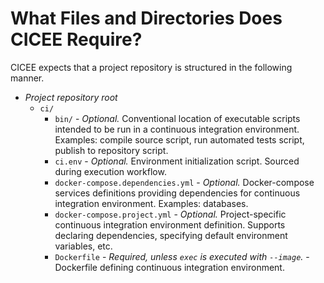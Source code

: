 # What Files and Directories Does CICEE Require?

CICEE expects that a project repository is structured in the following manner.

* _Project repository root_
  * `ci/`
    * `bin/` - _Optional._ Conventional location of executable scripts intended to be run in a continuous integration environment. Examples: compile source script, run automated tests script, publish to repository script.
    * `ci.env` - _Optional._ Environment initialization script. Sourced during execution workflow.
    * `docker-compose.dependencies.yml` - _Optional._ Docker-compose services definitions providing dependencies for continuous integration environment. Examples: databases.
    * `docker-compose.project.yml` - _Optional._ Project-specific continuous integration environment definition. Supports declaring dependencies, specifying default environment variables, etc.
    * `Dockerfile` - _Required, unless `exec` is executed with `--image`._ - Dockerfile defining continuous integration environment.